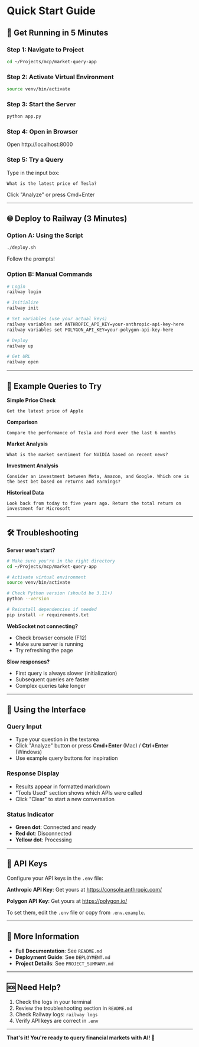 # Quick Start Guide

## 🚀 Get Running in 5 Minutes

### Step 1: Navigate to Project
```bash
cd ~/Projects/mcp/market-query-app
```

### Step 2: Activate Virtual Environment
```bash
source venv/bin/activate
```

### Step 3: Start the Server
```bash
python app.py
```

### Step 4: Open in Browser
Open http://localhost:8000

### Step 5: Try a Query
Type in the input box:
```
What is the latest price of Tesla?
```

Click "Analyze" or press Cmd+Enter

---

## 🌐 Deploy to Railway (3 Minutes)

### Option A: Using the Script
```bash
./deploy.sh
```
Follow the prompts!

### Option B: Manual Commands
```bash
# Login
railway login

# Initialize
railway init

# Set variables (use your actual keys)
railway variables set ANTHROPIC_API_KEY=your-anthropic-api-key-here
railway variables set POLYGON_API_KEY=your-polygon-api-key-here

# Deploy
railway up

# Get URL
railway open
```

---

## 🎯 Example Queries to Try

**Simple Price Check**
```
Get the latest price of Apple
```

**Comparison**
```
Compare the performance of Tesla and Ford over the last 6 months
```

**Market Analysis**
```
What is the market sentiment for NVIDIA based on recent news?
```

**Investment Analysis**
```
Consider an investment between Meta, Amazon, and Google. Which one is the best bet based on returns and earnings?
```

**Historical Data**
```
Look back from today to five years ago. Return the total return on investment for Microsoft
```

---

## 🛠️ Troubleshooting

**Server won't start?**
```bash
# Make sure you're in the right directory
cd ~/Projects/mcp/market-query-app

# Activate virtual environment
source venv/bin/activate

# Check Python version (should be 3.11+)
python --version

# Reinstall dependencies if needed
pip install -r requirements.txt
```

**WebSocket not connecting?**
- Check browser console (F12)
- Make sure server is running
- Try refreshing the page

**Slow responses?**
- First query is always slower (initialization)
- Subsequent queries are faster
- Complex queries take longer

---

## 📱 Using the Interface

### Query Input
- Type your question in the textarea
- Click "Analyze" button or press **Cmd+Enter** (Mac) / **Ctrl+Enter** (Windows)
- Use example query buttons for inspiration

### Response Display
- Results appear in formatted markdown
- "Tools Used" section shows which APIs were called
- Click "Clear" to start a new conversation

### Status Indicator
- **Green dot**: Connected and ready
- **Red dot**: Disconnected
- **Yellow dot**: Processing

---

## 🔑 API Keys

Configure your API keys in the `.env` file:

**Anthropic API Key**: Get yours at https://console.anthropic.com/

**Polygon API Key**: Get yours at https://polygon.io/

To set them, edit the `.env` file or copy from `.env.example`.

---

## 📖 More Information

- **Full Documentation**: See `README.md`
- **Deployment Guide**: See `DEPLOYMENT.md`
- **Project Details**: See `PROJECT_SUMMARY.md`

---

## 🆘 Need Help?

1. Check the logs in your terminal
2. Review the troubleshooting section in `README.md`
3. Check Railway logs: `railway logs`
4. Verify API keys are correct in `.env`

---

**That's it! You're ready to query financial markets with AI! 🎉**

